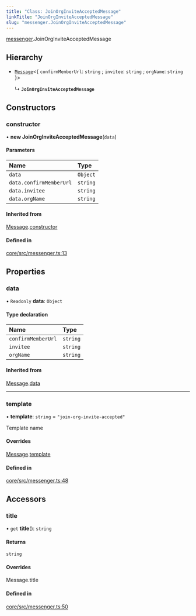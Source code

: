 ```yaml
---
title: "Class: JoinOrgInviteAcceptedMessage"
linkTitle: "JoinOrgInviteAcceptedMessage"
slug: "messenger.JoinOrgInviteAcceptedMessage"
---
```


[messenger](../../modules/messenger).JoinOrgInviteAcceptedMessage

## Hierarchy

-   [`Message`](../messenger.Message)<{ `confirmMemberUrl`: `string` ;
    `invitee`: `string` ; `orgName`: `string` }\>

    ↳ **`JoinOrgInviteAcceptedMessage`**

## Constructors

### constructor

• **new JoinOrgInviteAcceptedMessage**(`data`)

#### Parameters

| Name                    | Type     |
| :---------------------- | :------- |
| `data`                  | `Object` |
| `data.confirmMemberUrl` | `string` |
| `data.invitee`          | `string` |
| `data.orgName`          | `string` |

#### Inherited from

[Message](../messenger.Message).[constructor](messenger.Message.md#constructor)

#### Defined in

[core/src/messenger.ts:13](https://github.com/padloc/padloc/blob/b00eb4fd/packages/core/src/messenger.ts#L13)

## Properties

### data

• `Readonly` **data**: `Object`

#### Type declaration

| Name               | Type     |
| :----------------- | :------- |
| `confirmMemberUrl` | `string` |
| `invitee`          | `string` |
| `orgName`          | `string` |

#### Inherited from

[Message](../messenger.Message).[data](messenger.Message.md#data)

---

### template

• **template**: `string` = `"join-org-invite-accepted"`

Template name

#### Overrides

[Message](../messenger.Message).[template](messenger.Message.md#template)

#### Defined in

[core/src/messenger.ts:48](https://github.com/padloc/padloc/blob/b00eb4fd/packages/core/src/messenger.ts#L48)

## Accessors

### title

• `get` **title**(): `string`

#### Returns

`string`

#### Overrides

Message.title

#### Defined in

[core/src/messenger.ts:50](https://github.com/padloc/padloc/blob/b00eb4fd/packages/core/src/messenger.ts#L50)
